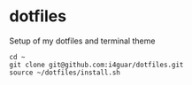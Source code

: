 # dotfiles
Setup of my dotfiles and terminal theme

```
cd ~
git clone git@github.com:i4guar/dotfiles.git
source ~/dotfiles/install.sh
```

